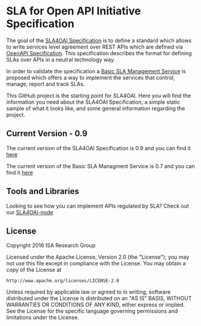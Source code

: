 # SLA for Open API Initiative Specification

The goal of the [SLA4OAI Specification](./Specification.md) is to define a standard which allows to write
services level agreement over REST APIs which are defined via [OpenAPI Specification](https://github.com/OAI/OpenAPI-Specification).  This specification describes the format for defining SLAs over APIs in a neutral technology way.

In order to validate the specification a [Basic SLA Management Service](./operationalServices.md) is proposed which offers a way to implement the services that control, manage, report and track SLAs.

This GitHub project is the starting point for SLA4OAI. Here you will find the information you need about the SLA4OAI Specification, a simple static sample of what it looks like, and some general information regarding the project.

## Current Version - 0.9

The current version of the SLA4OAI Specification is 0.9 and you can find it [here](./Specification.md)

The current version of the Basic SLA Managment Service is 0.7 and you can find it [here](./operationalServices.md)

## Tools and Libraries

Looking to see how you can implement APIs regulated by SLA? Check out our [SLA4OAI-node](https://github.com/isa-group/SLA4OAI-node)

## License

Copyright 2016 ISA Research Group

Licensed under the Apache License, Version 2.0 (the "License");
you may not use this file except in compliance with the License.
You may obtain a copy of the License at

    http://www.apache.org/licenses/LICENSE-2.0

Unless required by applicable law or agreed to in writing, software
distributed under the License is distributed on an "AS IS" BASIS,
WITHOUT WARRANTIES OR CONDITIONS OF ANY KIND, either express or implied.
See the License for the specific language governing permissions and
limitations under the License.

